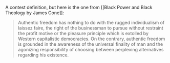 A contest definition, but here is the one from [[Black Power and Black Theology by James Cone]]: 

> Authentic freedom has nothing to do with the rugged individualism of laissez faire, the right of the businessman to pursue without restraint the profit motive or the pleasure principle which is extolled by Western capitalistic democracies. On the contrary, authentic freedom is grounded in the awareness of the universal finality of man and the agonizing responsibility of choosing between perplexing alternatives regarding his existence.